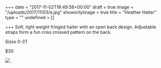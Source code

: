 +++
date = "2017-11-02T18:49:58+00:00"
draft = true
image = "/uploads/2017/11/03/a.jpg"
showonlyimage = true
title = "Heather Halter"
type = ""
undefined = []

+++
Soft, light weight fringed halter with an open back design. Adjustable straps form a fun criss crossed pattern on the back.

Sizes 0-3T

$30

![](/uploads/2017/11/03/a.jpg)